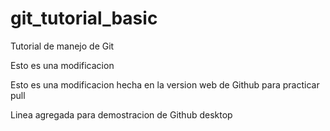 # git_tutorial_basic
Tutorial de manejo de Git


Esto es una modificacion

Esto es una modificacion hecha en la version web de Github para practicar pull

Linea agregada para demostracion de Github desktop